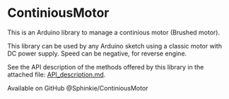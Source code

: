 # ContiniousMotor

This is an Arduino library to manage a continious motor (Brushed motor).

This library can be used by any Arduino sketch using a classic motor with DC power supply.
Speed can be negative, for reverse engine.

See the API description of the methods offered by this library in the attached file:  [API_description.md](API_description.md).  

Available on GitHub @Sphinkie/ContiniousMotor
